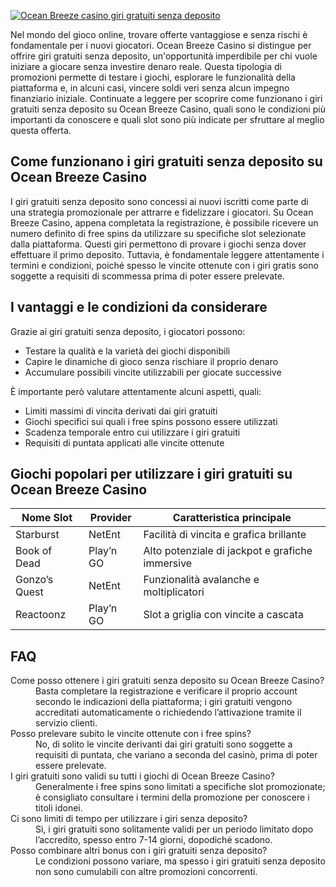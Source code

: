 [![Ocean Breeze casino giri gratuiti senza deposito](https://123-caf.pages.dev/gitsignup.png)](https://vrmoo.ru/Bt82HjjY)

<p>Nel mondo del gioco online, trovare offerte vantaggiose e senza rischi è fondamentale per i nuovi giocatori. Ocean Breeze Casino si distingue per offrire giri gratuiti senza deposito, un'opportunità imperdibile per chi vuole iniziare a giocare senza investire denaro reale. Questa tipologia di promozioni permette di testare i giochi, esplorare le funzionalità della piattaforma e, in alcuni casi, vincere soldi veri senza alcun impegno finanziario iniziale. Continuate a leggere per scoprire come funzionano i giri gratuiti senza deposito su Ocean Breeze Casino, quali sono le condizioni più importanti da conoscere e quali slot sono più indicate per sfruttare al meglio questa offerta.</p>  <h2>Come funzionano i giri gratuiti senza deposito su Ocean Breeze Casino</h2> <p>I giri gratuiti senza deposito sono concessi ai nuovi iscritti come parte di una strategia promozionale per attrarre e fidelizzare i giocatori. Su Ocean Breeze Casino, appena completata la registrazione, è possibile ricevere un numero definito di free spins da utilizzare su specifiche slot selezionate dalla piattaforma. Questi giri permettono di provare i giochi senza dover effettuare il primo deposito. Tuttavia, è fondamentale leggere attentamente i termini e condizioni, poiché spesso le vincite ottenute con i giri gratis sono soggette a requisiti di scommessa prima di poter essere prelevate.</p>  <h2>I vantaggi e le condizioni da considerare</h2> <p>Grazie ai giri gratuiti senza deposito, i giocatori possono:</p> <ul>   <li>Testare la qualità e la varietà dei giochi disponibili</li>   <li>Capire le dinamiche di gioco senza rischiare il proprio denaro</li>   <li>Accumulare possibili vincite utilizzabili per giocate successive</li> </ul> <p>È importante però valutare attentamente alcuni aspetti, quali:</p> <ul>   <li>Limiti massimi di vincita derivati dai giri gratuiti</li>   <li>Giochi specifici sui quali i free spins possono essere utilizzati</li>   <li>Scadenza temporale entro cui utilizzare i giri gratuiti</li>   <li>Requisiti di puntata applicati alle vincite ottenute</li> </ul>  <h2>Giochi popolari per utilizzare i giri gratuiti su Ocean Breeze Casino</h2> <table>   <thead>     <tr>       <th>Nome Slot</th>       <th>Provider</th>       <th>Caratteristica principale</th>     </tr>   </thead>   <tbody>     <tr>       <td>Starburst</td>       <td>NetEnt</td>       <td>Facilità di vincita e grafica brillante</td>     </tr>     <tr>       <td>Book of Dead</td>       <td>Play’n GO</td>       <td>Alto potenziale di jackpot e grafiche immersive</td>     </tr>     <tr>       <td>Gonzo’s Quest</td>       <td>NetEnt</td>       <td>Funzionalità avalanche e moltiplicatori</td>     </tr>     <tr>       <td>Reactoonz</td>       <td>Play’n GO</td>       <td>Slot a griglia con vincite a cascata</td>     </tr>   </tbody> </table>  <h2>FAQ</h2> <dl>   <dt>Come posso ottenere i giri gratuiti senza deposito su Ocean Breeze Casino?</dt>   <dd>Basta completare la registrazione e verificare il proprio account secondo le indicazioni della piattaforma; i giri gratuiti vengono accreditati automaticamente o richiedendo l’attivazione tramite il servizio clienti.</dd>    <dt>Posso prelevare subito le vincite ottenute con i free spins?</dt>   <dd>No, di solito le vincite derivanti dai giri gratuiti sono soggette a requisiti di puntata, che variano a seconda del casinò, prima di poter essere prelevate.</dd>    <dt>I giri gratuiti sono validi su tutti i giochi di Ocean Breeze Casino?</dt>   <dd>Generalmente i free spins sono limitati a specifiche slot promozionate; è consigliato consultare i termini della promozione per conoscere i titoli idonei.</dd>    <dt>Ci sono limiti di tempo per utilizzare i giri senza deposito?</dt>   <dd>Sì, i giri gratuiti sono solitamente validi per un periodo limitato dopo l’accredito, spesso entro 7-14 giorni, dopodiché scadono.</dd>    <dt>Posso combinare altri bonus con i giri gratuiti senza deposito?</dt>   <dd>Le condizioni possono variare, ma spesso i giri gratuiti senza deposito non sono cumulabili con altre promozioni concorrenti.</dd> </dl>